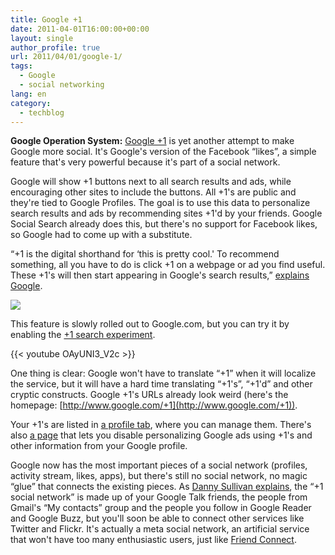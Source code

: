 ```yaml
---
title: Google +1
date: 2011-04-01T16:00:00+00:00
layout: single
author_profile: true
url: 2011/04/01/google-1/
tags:
  - Google
  - social networking
lang: en
category: 
  - techblog
---
```

**Google Operation System:** [Google +1](http://googleblog.blogspot.com/2011/03/1s-right-recommendations-right-when-you.html) is yet another attempt to make Google more social. It's Google's version of the Facebook “likes”, a simple feature that's very powerful because it's part of a social network.

Google will show +1 buttons next to all search results and ads, while encouraging other sites to include the buttons. All +1's are public and they're tied to Google Profiles. The goal is to use this data to personalize search results and ads by recommending sites +1'd by your friends. Google Social Search already does this, but there's no support for Facebook likes, so Google had to come up with a substitute.

“+1 is the digital shorthand for &#8216;this is pretty cool.' To recommend something, all you have to do is click +1 on a webpage or ad you find useful. These +1's will then start appearing in Google's search results,” [explains Google](http://googleblog.blogspot.com/2011/03/1s-right-recommendations-right-when-you.html).

![](http://lh3.ggpht.com/_vaUVXcmC3OI/TZXvh1yWm_I/AAAAAAAADy8/C_ilIos0yv0/s1600-h/google-plus-one%5B3%5D.png)

This feature is slowly rolled out to Google.com, but you can try it by enabling the [+1 search experiment](http://www.google.com/experimental/index.html).

{{< youtube OAyUNI3_V2c >}}

One thing is clear: Google won't have to translate “+1” when it will localize the service, but it will have a hard time translating “+1's”, “+1'd” and other cryptic constructs. Google +1's URLs already look weird (here's the homepage: [http://www.google.com/+1](http://www.google.com/+1)).

Your +1's are listed in [a profile tab](https://profiles.google.com/me/plusones), where you can manage them. There's also [a page](https://profiles.google.com/+1/personalization/) that lets you disable personalizing Google ads using +1's and other information from your Google profile.

Google now has the most important pieces of a social network (profiles, activity stream, likes, apps), but there's still no social network, no magic “glue” that connects the existing pieces. As [Danny Sullivan explains](http://searchengineland.com/meet-1-googles-answer-to-the-facebook-like-button-70569), the “+1 social network” is made up of your Google Talk friends, the people from Gmail's “My contacts” group and the people you follow in Google Reader and Google Buzz, but you'll soon be able to connect other services like Twitter and Flickr. It's actually a meta social network, an artificial service that won't have too many enthusiastic users, just like [Friend Connect](http://www.google.com/friendconnect).
